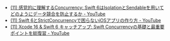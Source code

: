 - [\(11\) 感覚的に理解するConcurrency: Swift 6はIsolationとSendableを用いてどのようにデータ競合を防止するか \- YouTube](https://www.youtube.com/watch?v=AUcn2y2jjNs&t=3s&ab_channel=SwiftZoomin%27)
- [\(11\) Swift 6とStrictConcurrencyで困らないiOSアプリの作り方 \- YouTube](https://www.youtube.com/watch?v=lu0Ge0td1Kg&ab_channel=SwiftZoomin%27)
- [\(11\) Xcode 16 & Swift 6 キャッチアップ: Swift Concurrencyの基礎と最重要ポイントを総復習 \- YouTube](https://www.youtube.com/watch?v=jJgEtjx8KHY&ab_channel=QonceptInc)
